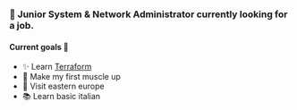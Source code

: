 ### 🚀 Junior System & Network Administrator currently looking for a job.

#### Current goals 🌋
- ✨ Learn  [Terraform](https://www.terraform.io/)
- 💪 Make my first muscle up
- 🛫 Visit eastern europe
- 📚 Learn basic italian